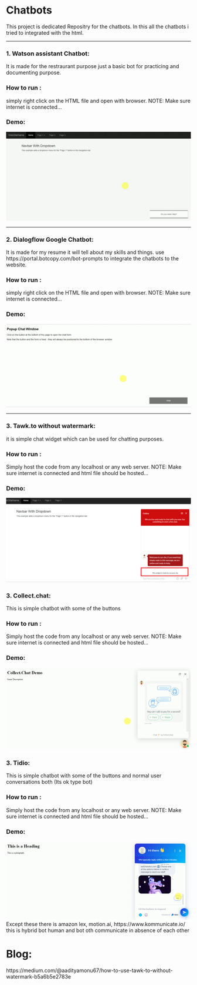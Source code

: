# Chatbots
This project is dedicated Repositry for the chatbots. In this all the chatbots i tried to integrated with the html.<hr>
<h3>1. Watson assistant Chatbot:</h3> It is made for the restraurant purpose just a basic bot for practicing and documenting purpose.
<h3>How to run :</h3> simply right click on the HTML file and open with browser. NOTE: Make sure internet is connected...
<h3>Demo:</h3> <img src="./waDemo.gif" />


<hr>
<h3>2. Dialogflow Google Chatbot:</h3> It is made for my resume it will tell about my skills and things. use https://portal.botcopy.com/bot-prompts to integrate the chatbots to the website.
<h3>How to run :</h3> simply right click on the HTML file and open with browser. NOTE: Make sure internet is connected...
<h3>Demo:</h3> <img src="./dgDemo.gif" />


<hr>
<h3>3. Tawk.to without watermark:</h3> it is simple chat widget which can be used for chatting purposes.
<h3>How to run :</h3> Simply host the code from any localhost or any web server. NOTE: Make sure internet is connected and html file should be hosted...
<h3>Demo:</h3> <img src="./tawkDemo.png" />


<h3>3. Collect.chat:</h3> This is simple chatbot with some of the buttons
<h3>How to run :</h3> Simply host the code from any localhost or any web server. NOTE: Make sure internet is connected and html file should be hosted...
<h3>Demo:</h3> <img src="./CollectDemo.gif" />

<h3>3. Tidio:</h3> This is simple chatbot with some of the buttons and normal user conversations both (Its ok type bot)
<h3>How to run :</h3> Simply host the code from any localhost or any web server. NOTE: Make sure internet is connected and html file should be hosted...
<h3>Demo:</h3> <img src="./tidioDemo.gif" />

<br>
Except these there is amazon lex, motion.ai, https://www.kommunicate.io/ this is hybrid bot human and bot oth communicate in absence of each other

<h1>Blog:</h1> https://medium.com/@aadityamonu67/how-to-use-tawk-to-without-watermark-b5a6b5e2783e

